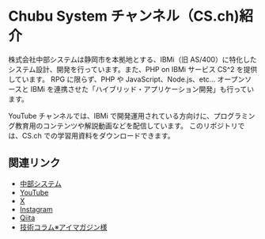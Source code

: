 # Chubu System チャンネル（CS.ch)紹介

株式会社中部システムは静岡市を本拠地とする、IBMi（旧 AS/400）に特化したシステム設計、開発を行っています。また、PHP on IBMi サービス CS^2 を提供しています。
RPG に限らず、PHP や JavaScript、Node.js、etc... オープンソースと IBMi を連携させた「ハイブリッド・アプリケーション開発」も行っています。

YouTube チャンネルでは、IBMi で開発運用されている方向けに、プログラミング教育用のコンテンツや解説動画などを配信しています。
このリポジトリでは、CS.ch での学習用資料をダウンロードできます。

## 関連リンク

- [中部システム](https://www.cscweb.jp/)
- [YouTube](https://www.youtube.com/@ChubuSystem-ch)
- [X](https://twitter.com/csc_cs2)
- [Instagram](https://www.instagram.com/csc_sns/)
- [Qiita](https://qiita.com/organizations/cs2)
- [技術コラム※アイマガジン様](https://www.imagazine.co.jp/?s=Ushiday)
